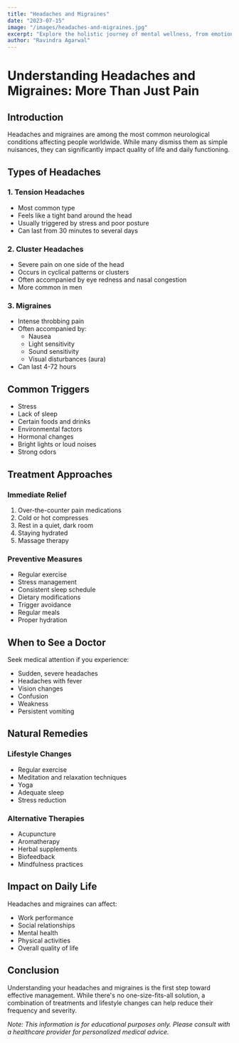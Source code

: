```yaml
---
title: "Headaches and Migraines"
date: "2023-07-15"
image: "/images/headaches-and-migraines.jpg"
excerpt: "Explore the holistic journey of mental wellness, from emotional balance to mindfulness practices, and discover how to cultivate lasting inner harmony."
author: "Ravindra Agarwal"
---
```

# Understanding Headaches and Migraines: More Than Just Pain

## Introduction

Headaches and migraines are among the most common neurological conditions affecting people worldwide. While many dismiss them as simple nuisances, they can significantly impact quality of life and daily functioning.

## Types of Headaches

### 1. Tension Headaches
- Most common type
- Feels like a tight band around the head
- Usually triggered by stress and poor posture
- Can last from 30 minutes to several days

### 2. Cluster Headaches
- Severe pain on one side of the head
- Occurs in cyclical patterns or clusters
- Often accompanied by eye redness and nasal congestion
- More common in men

### 3. Migraines
- Intense throbbing pain
- Often accompanied by:
  - Nausea
  - Light sensitivity
  - Sound sensitivity
  - Visual disturbances (aura)
- Can last 4-72 hours

## Common Triggers

- Stress
- Lack of sleep
- Certain foods and drinks
- Environmental factors
- Hormonal changes
- Bright lights or loud noises
- Strong odors

## Treatment Approaches

### Immediate Relief
1. Over-the-counter pain medications
2. Cold or hot compresses
3. Rest in a quiet, dark room
4. Staying hydrated
5. Massage therapy

### Preventive Measures
- Regular exercise
- Stress management
- Consistent sleep schedule
- Dietary modifications
- Trigger avoidance
- Regular meals
- Proper hydration

## When to See a Doctor

Seek medical attention if you experience:
- Sudden, severe headaches
- Headaches with fever
- Vision changes
- Confusion
- Weakness
- Persistent vomiting

## Natural Remedies

### Lifestyle Changes
- Regular exercise
- Meditation and relaxation techniques
- Yoga
- Adequate sleep
- Stress reduction

### Alternative Therapies
- Acupuncture
- Aromatherapy
- Herbal supplements
- Biofeedback
- Mindfulness practices

## Impact on Daily Life

Headaches and migraines can affect:
- Work performance
- Social relationships
- Mental health
- Physical activities
- Overall quality of life

## Conclusion

Understanding your headaches and migraines is the first step toward effective management. While there's no one-size-fits-all solution, a combination of treatments and lifestyle changes can help reduce their frequency and severity.

*Note: This information is for educational purposes only. Please consult with a healthcare provider for personalized medical advice.*
